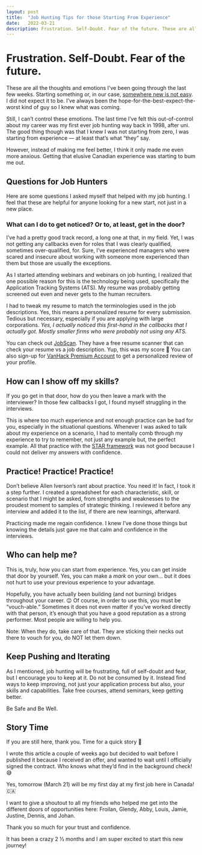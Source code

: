 ```yaml
---
layout: post
title:  "Job Hunting Tips for those Starting From Experience"
date:   2022-03-21
description: Frustration. Self-Doubt. Fear of the future. These are all the thoughts and emotions I’ve been going through the last few weeks. Starting something or, in our case, somewhere new is not easy. I did not expect it to be. I’ve always been the hope-for-the-best-expect-the-worst kind of guy so I knew what was coming. Still, I...
---
```

# Frustration. Self-Doubt. Fear of the future.

These are all the thoughts and emotions I’ve been going through the last few weeks. Starting something or, in our case, [somewhere new is not easy](/blog/be-scared-and-do-it-anyway/). I did not expect it to be. I’ve always been the hope-for-the-best-expect-the-worst kind of guy so I knew what was coming.

Still, I can’t control these emotions. The last time I’ve felt this out-of-control about my career was my first ever job hunting way back in 1998, after uni. The good thing though was that I knew I was not starting from zero, I was starting from experience — at least that’s what “they” say.

However, instead of making me feel better, I think it only made me even more anxious. Getting that elusive Canadian experience was starting to bum me out.

## Questions for Job Hunters

Here are some questions I asked myself that helped with my job hunting. I feel that these are helpful for anyone looking for a new start, not just in a new place.

### What can I do to get noticed? Or to, at least, get in the door?

I’ve had a pretty good track record, a long one at that, in my field. Yet, I was not getting any callbacks even for roles that I was clearly qualified, sometimes over-qualified, for. Sure, I’ve experienced managers who were scared and insecure about working with someone more experienced than them but those are usually the exceptions.

As I started attending webinars and webinars on job hunting, I realized that one possible reason for this is the technology being used, specifically the Application Tracking Systems (ATS). My resume was probably getting screened out even and never gets to the human recruiters.

I had to tweak my resume to match the terminologies used in the job descriptions. Yes, this means a personalized resume for every submission. Tedious but necessary, especially if you are applying with large corporations. *Yes, I actually noticed this first-hand in the callbacks that I actually got. Mostly smaller firms who were probably not using any ATS.*

You can check out [JobScan](https://www.jobscan.co/). They have a free resume scanner that can check your resume vs a job description. Yup, this was my score 🙁 You can also sign-up for [VanHack Premium Account](https://vanhack.com/) to get a personalized review of your profile.

## How can I show off my skills?

If you go get in that door, how do you then leave a mark with the interviewer? In those few callbacks I got, I found myself struggling in the interviews.

This is where too much experience and not enough practice can be bad for you, especially in the situational questions. Whenever I was asked to talk about my experience on a scenario, I had to mentally comb through my experience to try to remember, not just any example but, the perfect example. All that practice with the [STAR framework](https://blog.vanhack.com/blog/how-to-use-the-star-interview-method-like-a-pro/) was not good because I could not deliver my answers with confidence.

## Practice! Practice! Practice!

Don’t believe Allen Iverson’s rant about practice. You need it! In fact, I took it a step further. I created a spreadsheet for each characteristic, skill, or scenario that I might be asked, from strengths and weaknesses to the proudest moment to samples of strategic thinking. I reviewed it before any interview and added it to the list, if there are new learnings, afterward.

Practicing made me regain confidence. I knew I’ve done those things but knowing the details just gave me that calm and confidence in the interviews.

## Who can help me?

This is, truly, how you can start from experience. Yes, you can get inside that door by yourself. Yes, you can make a *mark* on your own… but it does not hurt to use your previous experience to your advantage.

Hopefully, you have actually been building (and not burning) bridges throughout your career. 😉 Of course, in order to use this, you must be “vouch-able.” Sometimes it does not even matter if you’ve worked directly with that person, it’s enough that you have a good reputation as a strong performer. Most people are willing to help you.

Note: When they do, take care of that. They are sticking their necks out there to vouch for you, do NOT let them down.

## Keep Pushing and Iterating

As I mentioned, job hunting will be frustrating, full of self-doubt and fear, but I encourage you to keep at it. Do not be consumed by it. Instead find ways to keep improving, not just your application process but also, your skills and capabilities. Take free courses, attend seminars, keep getting better.

Be Safe and Be Well.

## Story Time

If you are still here, thank you. Time for a quick story 🥰

I wrote this article a couple of weeks ago but decided to wait before I published it because I received an offer, and wanted to wait until I officially signed the contract. Who knows what they’d find in the background check! 😅

Yes, tomorrow (March 21) will be my first day at my first job here in Canada! 🇨🇦

I want to give a shoutout to all my friends who helped me get into the different doors of opportunities here: Froilan, Glendy, Abby, Louis, Jamie, Justine, Dennis, and Johan.

Thank you so much for your trust and confidence.

It has been a crazy 2 1⁄2 months and I am super excited to start this new journey!